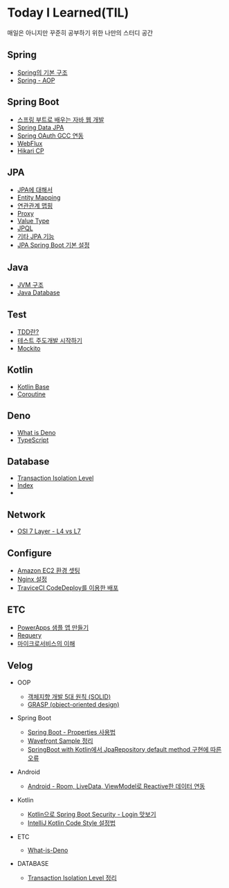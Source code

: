 
# Today I Learned(TIL)

매일은 아니지만 꾸준히 공부하기 위한 나만의 스터디 공간

<!--[TOC]: # "## Table of Contents"-->

## Spring
- [Spring의 기본 구조](Spring/Spring의%20기본%20구조.md)
- [Spring - AOP](Spring/Spring%20-%20AOP.md)

## Spring Boot
- [스프링 부트로 배우는 자바 웹 개발](SpringBoot/스프링%20부트로%20배우는%20자바%20웹%20개발.md)
- [Spring Data JPA](SpringBoot/Spring%20Data%20JPA.md)
- [Spring OAuth GCC 연동](SpringBoot/Spring%20OAuth%20GCC%20연동.md)
- [WebFlux](SpringBoot/WebFlux.md)
- [Hikari CP](SpringBoot/Hikari%20CP.md)

## JPA
- [JPA에 대해서](JPA/JPA%20프로그래밍%20기본/01_JPA에%20대해서.md)
- [Entity Mapping](JPA/JPA%20프로그래밍%20기본/02_Entity%20Mapping.md)
- [연관관계 맵핑](JPA/JPA%20프로그래밍%20기본/03_연관관계%20맵핑.md)
- [Proxy](JPA/JPA%20프로그래밍%20기본/04_Proxy.md)
- [Value Type](JPA/JPA%20프로그래밍%20기본/05_Value%20Type.md)
- [JPQL](JPA/JPA%20프로그래밍%20기본/06_JPQL.md)
- [기타 JPA 기능](JPA/JPA%20프로그래밍%20기본/07_기타%20JPA%20기능.md)
- [JPA Spring Boot 기본 설정](JPA/JPA%20Spring%20Boot%20기본%20설정.md)

## Java
- [JVM 구조](Java/JVM%20구조.md)
- [Java Database](Java/Java%20Database.md)

## Test
- [TDD란?](Test/TDD란%3F.md)
- [테스트 주도개발 시작하기](Test/테스트%20주도개발%20시작하기.md)
- [Mockito](Test/Mockito.md)

## Kotlin
- [Kotlin Base](Kotlin/Kotlin%20Base.md)
- [Coroutine](Kotlin/Coroutine.md)

## Deno
- [What is Deno](Deno/What%20is%20Deno.md)
- [TypeScript](Deno/TypeScript.md)

## Database
- [Transaction Isolation Level](Database/Transaction%20Isolation%20Level.md)
- [Index](Database/Index.md)
- 
## Network
- [OSI 7 Layer - L4 vs L7](Network/OSI%207%20Layer%20-%20L4%20vs%20L7.md)

## Configure
- [Amazon EC2 환경 셋팅](Configure/Amazon%20EC2%20환경%20셋팅.md)
- [Nginx 설정](Configure/Nginx%20설정.md)
- [TraviceCI CodeDeploy를 이용한 배포](Configure/TraviceCI%20CodeDeploy를%20이용한%20배포.md)

## ETC
- [PowerApps 샘플 앱 만들기](ETC/PowerApps%20샘플%20앱%20만들기.md)
- [Requery](ETC/Requery.md)
- [마이크로서비스의 이해](MSA/마이크로서비스의%20이해.md)

## Velog
- OOP
  - [객체지향 개발 5대 원칙 (SOLID)](https://velog.io/@lsb156/%EA%B0%9D%EC%B2%B4%EC%A7%80%ED%96%A5-%EA%B0%9C%EB%B0%9C-5%EB%8C%80-%EC%9B%90%EC%B9%99-SOLID)
  - [GRASP (object-oriented design)](https://velog.io/@lsb156/GRASP-object-oriented-design)

- Spring Boot
  - [Spring Boot - Properties 사용법](https://velog.io/@lsb156/Spring-Boot-Properties-Usage)
  - [Wavefront Sample 정리](https://velog.io/@lsb156/Spring-Boot-Wavefront-Sample-%EC%A0%95%EB%A6%AC)
  - [SpringBoot with Kotlin에서 JpaRepository default method 구현에 따른 오류](https://velog.io/@lsb156/SpringBoot-with-Kotlin%EC%97%90%EC%84%9C-JpaRepository-default-method-%EA%B5%AC%ED%98%84%EC%97%90-%EB%94%B0%EB%A5%B8-%EC%98%A4%EB%A5%98)

- Android
  - [Android - Room, LiveData, ViewModel로 Reactive한 데이터 연동](https://velog.io/@lsb156/Android-Room-LiveData-ViewModel%EB%A1%9C-Reactive%ED%95%9C-%EB%8D%B0%EC%9D%B4%ED%84%B0-%EC%97%B0%EB%8F%99)

- Kotlin
  - [Kotlin으로 Spring Boot Security - Login 맛보기](https://velog.io/@lsb156/Kotlin%EC%9C%BC%EB%A1%9C-Spring-Boot-Security-Login-%EB%A7%9B%EB%B3%B4%EA%B8%B0)
  - [IntelliJ Kotlin Code Style 설정법](https://velog.io/@lsb156/IntelliJ-Kotlin-Code-Style-%EC%84%A4%EC%A0%95%EB%B2%95)

- ETC
  - [What-is-Deno](https://velog.io/@lsb156/What-is-Deno)

- DATABASE
  - [Transaction Isolation Level 정리](https://velog.io/@lsb156/Transaction-Isolation-Level)


